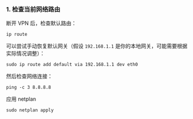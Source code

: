 ### **1. 检查当前网络路由**

断开 VPN 后，检查默认路由：
```
ip route
```
可以尝试手动恢复默认网关（假设 `192.168.1.1` 是你的本地网关，可能需要根据实际情况调整）：
```
sudo ip route add default via 192.168.1.1 dev eth0
```
然后检查网络连接：
```
ping -c 3 8.8.8.8
```
应用 netplan
```
sudo netplan apply
```
